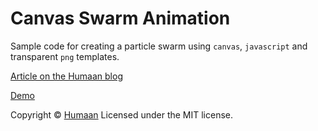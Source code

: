 # Canvas Swarm Animation

Sample code for creating a particle swarm using `canvas`, `javascript` and transparent `png` templates.

[Article on the Humaan blog](http://humaan.com/creating-a-canvas-swarm)

[Demo](https://jsfiddle.net/humaan/q9b4wuj7/)

Copyright © [Humaan](http://humaan.com)
Licensed under the MIT license.